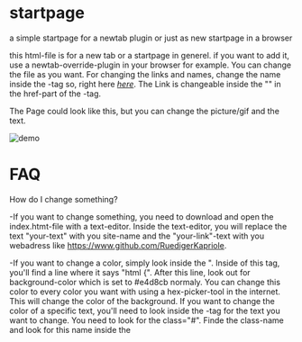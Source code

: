 # startpage
a simple startpage for a newtab plugin or just as new startpage in a browser

this html-file is for a new tab or a startpage in generel. if you want to add it, use a newtab-override-plugin in your browser for example. You can change the file as you want. For changing the links and names, change the name inside the <a>-tag so, right here <a href="https://github.com/RuedigerKapriole">*here*</a>. The Link is changeable inside the "" in the href-part of the <a>-tag.

  
The Page could look like this, but you can change the picture/gif and the text.
  
![demo](https://user-images.githubusercontent.com/74026255/123331849-16ad2000-d540-11eb-82c2-71d4286634dd.png)

  
# FAQ
  
How do I change something?
  
  -If you want to change something, you need to download and open the index.htmt-file with a text-editor. Inside the text-editor, you will replace the text "your-text" with you site-name and the "your-link"-text with you webadress like https://www.github.com/RuedigerKapriole.
  
  
  -If you want to change a color, simply look inside the <style>-tag which starts with "<style>" and ends with "</style>". Inside of this tag, you'll find a line where it says "html {". After this line, look out for background-color which is set to #e4d8cb normaly. You can change this color to every color you want with using a hex-picker-tool in the internet. This will change the color of the background. If you want to change the color of a specific text, you'll need to look inside the <body>-tag for the text you want to change. You need to look for the class="#". Finde the class-name and look for this name inside the <style>-tag. Inside the <style>-tag, you'll then find the class-name and after it a "{". ex.: "misc {". Inside of it you'll find a "color". Change this color hex-code to the color you want.
